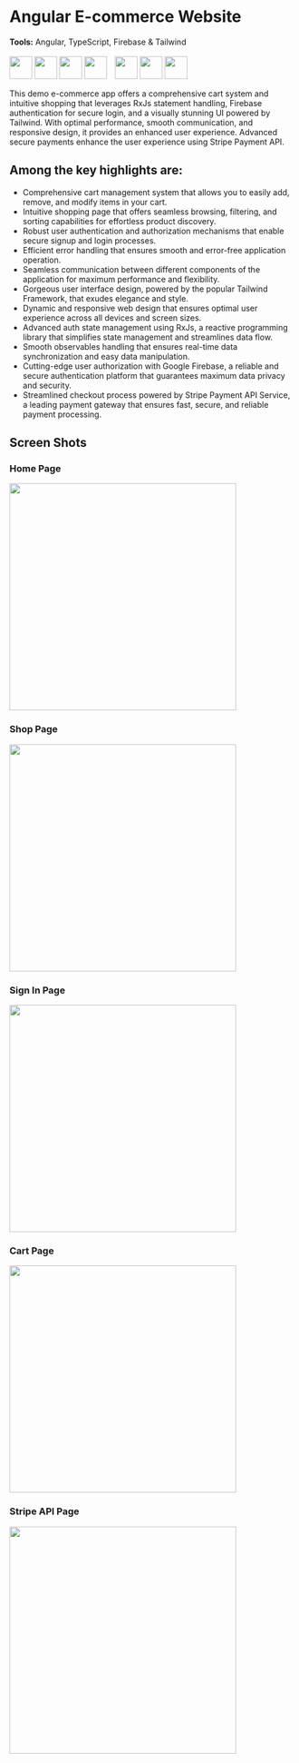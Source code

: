# Angular E-commerce Website
<b>Tools:</b> Angular, TypeScript, Firebase & Tailwind 
<br><br>
<a href="https://angular.io/"><img width="40px" src="https://www.svgrepo.com/show/303230/angular-icon-logo.svg" /></a>
<a href="https://www.typescriptlang.org/"><img width="40px" src="https://mtonon-portfolio.vercel.app/assets/svg/typescript.svg" /></a>
<a href="https://rxjs.dev/"><img width="40px" src="https://rxjs.dev/generated/images/marketing/home/Rx_Logo-512-512.png" /></a>
<a href="https://firebase.google.com/"><img width="40px" style="padding-right:10px;" src="https://mtonon-portfolio.vercel.app/assets/svg/firebase.svg" /></a>
<a href="https://fakestoreapi.com/"><img width="40px" style="" src="https://fakestoreapi.com/icons/logo.png" /></a>
<a href="https://tailwindcss.com/"><img width="40px" style="" src="https://mtonon-portfolio.vercel.app/assets/svg/tailwind.svg" /></a>
<a href="https://stripe.com/"><img width="40px" style="" src="https://www.cairnskangarooms.com/wp-content/uploads/2018/07/Stripe-Payment-Logo.png" /></a>

This demo e-commerce app offers a comprehensive cart system and intuitive shopping that leverages RxJs statement handling, Firebase authentication for secure login, and a visually stunning UI powered by Tailwind. With optimal performance, smooth communication, and responsive design, it provides an enhanced user experience. Advanced secure payments enhance the user experience using Stripe Payment API.

## Among the key highlights are:

- Comprehensive cart management system that allows you to easily add, remove, and modify items in your cart.<br>
- Intuitive shopping page that offers seamless browsing, filtering, and sorting capabilities for effortless product discovery.<br>
- Robust user authentication and authorization mechanisms that enable secure signup and login processes.<br>
- Efficient error handling that ensures smooth and error-free application operation.<br>
- Seamless communication between different components of the application for maximum performance and flexibility.<br>
- Gorgeous user interface design, powered by the popular Tailwind Framework, that exudes elegance and style.<br>
- Dynamic and responsive web design that ensures optimal user experience across all devices and screen sizes.<br>
- Advanced auth state management using RxJs, a reactive programming library that simplifies state management and streamlines data flow.<br>
- Smooth observables handling that ensures real-time data synchronization and easy data manipulation.<br>
- Cutting-edge user authorization with Google Firebase, a reliable and secure authentication platform that guarantees maximum data privacy and security.<br>
- Streamlined checkout process powered by Stripe Payment API Service, a leading payment gateway that ensures fast, secure, and reliable payment processing.<br>

## Screen Shots

<h3>Home Page</h3>
<img width="400px" src="https://drive.google.com/uc?export=view&id=1urE221SlbhBD71iITDSye3a0L5kJk2SC" />
<h3>Shop Page</h3>
<img width="400px" src="https://drive.google.com/uc?export=view&id=1MJSntfgXwP0Otj2i-hqfxaISn2M3Qu6B" />
<h3>Sign In Page</h3>
<img width="400px" src="https://drive.google.com/uc?export=view&id=1Td8wYjJ8NcxD_m-4mTeCpUf1Zl6YEHhL" />
<h3>Cart Page</h3>
<img width="400px" src="https://drive.google.com/uc?export=view&id=1UTu6mWUme98lTtTMo1Eqpu48RcXxNyU6" />
<h3>Stripe API Page</h3>
<img width="400px" src="https://drive.google.com/uc?export=view&id=1wfbJfl6L0VqMA4gDjNLV4ccBVnJWkul1" />

